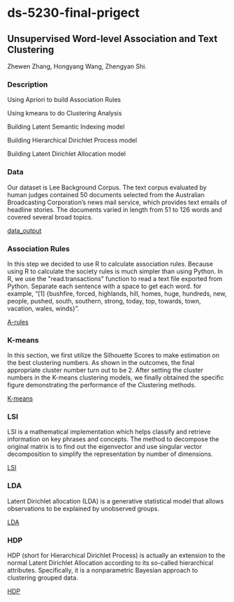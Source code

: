# ds-5230-final-prigect
## Unsupervised Word-level Association and Text Clustering
Zhewen Zhang, Hongyang Wang, Zhengyan Shi. 
### Description
Using Apriori to build Association Rules

Using kmeans to do Clustering Analysis

Building Latent Semantic Indexing model

Building Hierarchical Dirichlet Process model

Building Latent Dirichlet Allocation model
### Data
Our dataset is Lee Background Corpus. The text corpus evaluated by human judges contained 50 documents selected from the Australian Broadcasting Corporation’s news mail service, which provides text emails of headline stories. The documents varied in length from 51 to 126 words and covered several broad topics.

[data_output](https://github.com/Jarvis-wang/ds-5230-final-prigect/blob/main/A-rules/L.txt)
### Association Rules
In this step we decided to use R to calculate association rules. Because using R to calculate the society rules is much simpler than using Python. In R, we use the "read.transactions" function to read a text file exported from Python. Separate each sentence with a space to get each word. for example, “[1] {bushfire, forced, highlands, hill, homes, huge, hundreds, new, people, pushed, south, southern, strong, today, top, towards, town, vacation, wales, winds}”.

[A-rules](https://github.com/Jarvis-wang/ds-5230-final-prigect/blob/main/A-rules/a-rules.Rmd)

### K-means
In this section, we first utilize the Silhouette Scores to make estimation on the best clustering numbers. As shown in the outcomes, the final appropriate cluster number turn out to be 2. After setting the cluster numbers in the K-means clustering models, we finally obtained the specific figure demonstrating the performance of the Clustering methods.

[K-means](https://github.com/Jarvis-wang/ds-5230-final-prigect/blob/main/kmeans-and-HDP/UML_Kmeans_HDP.ipynb)
### LSI
LSI is a mathematical implementation which helps classify and retrieve information on key phrases and concepts. The method to decompose the original matrix is to find out the eigenvector and use singular vector decomposition to simplify the representation by number of dimensions.

[LSI](https://github.com/Jarvis-wang/ds-5230-final-prigect/blob/main/LSI%20and%20LDA/lsi%2Blda%2Bwordcloud%2Bvisualization.py)
### LDA
Latent Dirichlet allocation (LDA) is a generative statistical model that allows observations to be explained by unobserved groups.

[LDA](https://github.com/Jarvis-wang/ds-5230-final-prigect/blob/main/LSI%20and%20LDA/lsi%2Blda%2Bwordcloud%2Bvisualization.py)
### HDP
HDP (short for Hierarchical Dirichlet Process) is actually an extension to the normal Latent Dirichlet Allocation according to its so-called hierarchical attributes. Specifically, it is a nonparametric Bayesian approach to clustering grouped data.

[HDP](https://github.com/Jarvis-wang/ds-5230-final-prigect/blob/main/kmeans-and-HDP/UML_Kmeans_HDP.ipynb)
